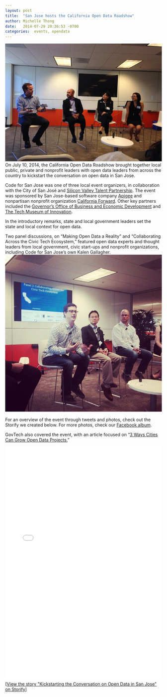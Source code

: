 ```yaml
---
layout: post
title:  "San Jose hosts the California Open Data Roadshow"
author: Michelle Thong
date:   2014-07-29 20:36:53 -0700
categories:  events, opendata
---
```

![panel picture](/img/roadshow2014.jpg)
On July 10, 2014, the California Open Data Roadshow brought together local public, private and nonprofit leaders with open data leaders from across the country to kickstart the conversation on open data in San Jose.  

Code for San Jose was one of three local event organizers, in collaboration with the City of San José and [Silicon Valley Talent Partnership](http://www.svtpca.org/). The event was sponsored by San Jose-based software company [Apigee](http://apigee.com/) and nonpartisan nonprofit organization [California Forward](http://www.cafwd.org/). Other key partners included the [Governor’s Office of Business and Economic Development](http://business.ca.gov/) and [The Tech Museum of Innovation](http://www.thetech.org/).  

In the introductory remarks, state and local government leaders set the state and local context for open data.  

Two panel discussions, on “Making Open Data a Reality” and “Collaborating Across the Civic Tech Ecosystem,” featured open data experts and thought leaders from local government, civic start-ups and nonprofit organizations, including Code for San Jose’s own Kalen Gallagher.  
![panel picture](/img/roadshow2014_2.jpg)

For an overview of the event through tweets and photos, check out the Storify we created below. For more photos, check our [Facebook album](https://www.facebook.com/media/set/?set=a.855780301118499.1073741833.759380907425106&type=1&l=e99e65a4b6).  

GovTech also covered the event, with an article focused on “[3 Ways Cities Can Grow Open Data Projects.](http://www.govtech.com/data/3-Ways-Cities-Can-Grow-Open-Data-Projects.html)”  

<div class="storify"><iframe src="//storify.com/codeforsanjose/opendatasj/embed?border=false" width="100%" height="750" frameborder="no" allowtransparency="true"></iframe><script src="//storify.com/codeforsanjose/opendatasj.js?border=false"></script><noscript>[<a href="//storify.com/codeforsanjose/opendatasj" target="_blank">View the story "Kickstarting the Conversation on Open Data in San Jose" on Storify</a>]</noscript></div>
